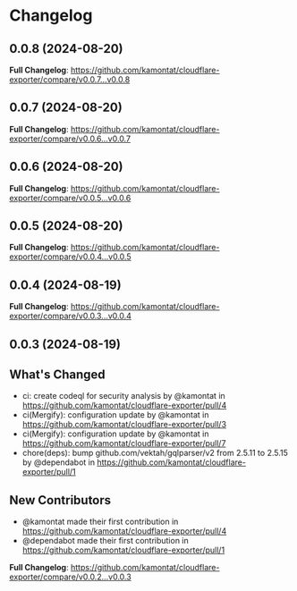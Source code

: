 # Changelog

## 0.0.8 (2024-08-20)

**Full Changelog**: https://github.com/kamontat/cloudflare-exporter/compare/v0.0.7...v0.0.8

## 0.0.7 (2024-08-20)

**Full Changelog**: https://github.com/kamontat/cloudflare-exporter/compare/v0.0.6...v0.0.7

## 0.0.6 (2024-08-20)

**Full Changelog**: https://github.com/kamontat/cloudflare-exporter/compare/v0.0.5...v0.0.6

## 0.0.5 (2024-08-20)

**Full Changelog**: https://github.com/kamontat/cloudflare-exporter/compare/v0.0.4...v0.0.5

## 0.0.4 (2024-08-19)

**Full Changelog**: https://github.com/kamontat/cloudflare-exporter/compare/v0.0.3...v0.0.4

## 0.0.3 (2024-08-19)

## What's Changed
* ci: create codeql for security analysis by @kamontat in https://github.com/kamontat/cloudflare-exporter/pull/4
* ci(Mergify): configuration update by @kamontat in https://github.com/kamontat/cloudflare-exporter/pull/3
* ci(Mergify): configuration update by @kamontat in https://github.com/kamontat/cloudflare-exporter/pull/7
* chore(deps): bump github.com/vektah/gqlparser/v2 from 2.5.11 to 2.5.15 by @dependabot in https://github.com/kamontat/cloudflare-exporter/pull/1

## New Contributors
* @kamontat made their first contribution in https://github.com/kamontat/cloudflare-exporter/pull/4
* @dependabot made their first contribution in https://github.com/kamontat/cloudflare-exporter/pull/1

**Full Changelog**: https://github.com/kamontat/cloudflare-exporter/compare/v0.0.2...v0.0.3
